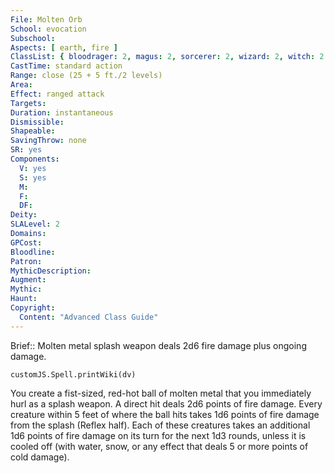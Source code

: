 ```yaml
---
File: Molten Orb
School: evocation
Subschool: 
Aspects: [ earth, fire ]
ClassList: { bloodrager: 2, magus: 2, sorcerer: 2, wizard: 2, witch: 2 }
CastTime: standard action
Range: close (25 + 5 ft./2 levels)
Area: 
Effect: ranged attack
Targets: 
Duration: instantaneous
Dismissible: 
Shapeable: 
SavingThrow: none
SR: yes
Components:
  V: yes
  S: yes
  M: 
  F: 
  DF: 
Deity: 
SLALevel: 2
Domains: 
GPCost: 
Bloodline: 
Patron: 
MythicDescription: 
Augment: 
Mythic: 
Haunt: 
Copyright:
  Content: "Advanced Class Guide"
---
```

Brief:: Molten metal splash weapon deals 2d6 fire damage plus ongoing damage.

```dataviewjs
customJS.Spell.printWiki(dv)
```

You create a fist-sized, red-hot ball of molten metal that you immediately hurl as a splash weapon. A direct hit deals 2d6 points of fire damage. Every creature within 5 feet of where the ball hits takes 1d6 points of fire damage from the splash (Reflex half). Each of these creatures takes an additional 1d6 points of fire damage on its turn for the next 1d3 rounds, unless it is cooled off (with water, snow, or any effect that deals 5 or more points of cold damage).
